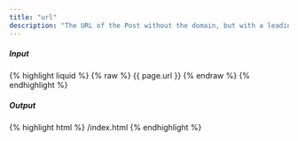 ```yaml
---
title: "url"
description: "The URL of the Post without the domain, but with a leading slash."
---
```

##### Input

{% highlight liquid %}
{% raw %}
{{ page.url }}
{% endraw %}
{% endhighlight %}

##### Output

{% highlight html %}
/index.html
{% endhighlight %}
